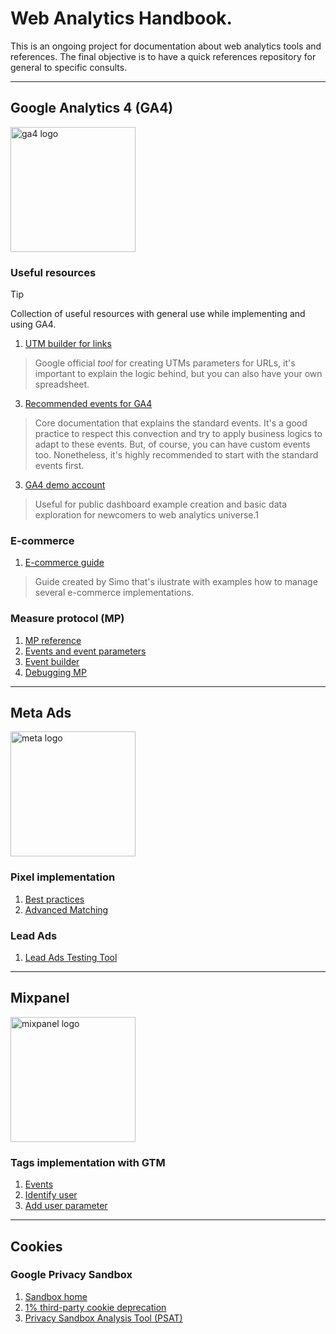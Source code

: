 # Web Analytics Handbook.
 This is an ongoing project for documentation about web analytics tools and references. 
 The final objective is to have a quick references repository for general to specific consults.

---

## Google Analytics 4 (GA4)

<p align="left">
  <img src="https://upload.wikimedia.org/wikipedia/commons/7/77/GAnalytics.svg" width="200" title="ga4 logo" alt="ga4 logo">
</p>

### Useful resources
> [!TIP]
> Collection of useful resources with general use while implementing and using GA4.

1. [UTM builder for links](https://ga-dev-tools.google/ga4/campaign-url-builder/)
  > Google official _tool_ for creating UTMs parameters for URLs, it's important to explain the logic behind, but you can also have your own spreadsheet.
3. [Recommended events for GA4](https://developers.google.com/analytics/devguides/collection/ga4/reference/events)
  > Core documentation that explains the standard events. It's a good practice to respect this convection and try to apply business logics to adapt to these events.
  > But, of course, you can have custom events too. Nonetheless, it's highly recommended to start with the standard events first.
3. [GA4 demo account](https://support.google.com/analytics/answer/6367342)
  > Useful for public dashboard example creation and basic data exploration for newcomers to web analytics universe.1

### E-commerce

1. [E-commerce guide](https://www.simoahava.com/analytics/google-analytics-4-ecommerce-guide-google-tag-manager/#item-scoped-custom-dimensions)
  > Guide created by Simo that's ilustrate with examples how to manage several e-commerce implementations.

### Measure protocol (MP)

1. [MP reference](https://developers.google.com/analytics/devguides/collection/protocol/ga4/reference)
2. [Events and event parameters](https://developers.google.com/analytics/devguides/collection/protocol/ga4/reference/events)
3. [Event builder](https://ga-dev-tools.google/ga4/event-builder/)
4. [Debugging MP](https://www.analyticsmania.com/post/not-set-in-google-analytics-4/)
---
## Meta Ads

<p align="left">
  <img src="https://upload.wikimedia.org/wikipedia/commons/7/7b/Meta_Platforms_Inc._logo.svg" width="200" title="meta logo" alt="meta logo">
</p>

### Pixel implementation

1. [Best practices](https://www.analyticsmania.com/post/facebook-pixel-with-google-tag-manager/#send-data-to-multiple-pixels)
2. [Advanced Matching](https://developers.facebook.com/docs/meta-pixel/advanced/advanced-matching)

### Lead Ads
1. [Lead Ads Testing Tool](https://developers.facebook.com/tools/lead-ads-testing/)
---
## Mixpanel

<p align="left">
  <img src="https://upload.wikimedia.org/wikipedia/commons/b/bf/Mixpanel_Purple_-_2023.png" width="200" title="mixpanel logo" alt="mixpanel logo">
</p>

### Tags implementation with GTM

1. [Events](https://docs.mixpanel.com/docs/tracking-methods/sdks/javascript#sending-events)
2. [Identify user](https://docs.mixpanel.com/docs/tracking-methods/id-management/identifying-users)
3. [Add user parameter](https://docs.mixpanel.com/docs/tracking-methods/sdks/javascript#setting-profile-properties)
---
## Cookies
### Google Privacy Sandbox

1. [Sandbox home](https://developers.google.com/privacy-sandbox)
2. [1% third-party cookie deprecation](https://developers.google.com/privacy-sandbox/blog/cookie-countdown-2023oct)
3. [Privacy Sandbox Analysis Tool (PSAT)](https://developers.google.com/privacy-sandbox/blog/psat-announcement)
